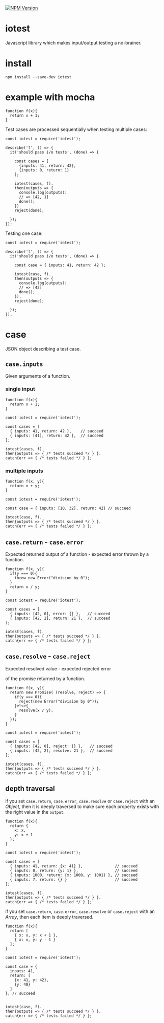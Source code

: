 [![NPM Version](http://img.shields.io/npm/v/iotest.svg?style=flat)](https://www.npmjs.org/package/iotest)

# iotest

Javascript library which makes input/output testing a no-brainer.

# install
`npm install --save-dev iotest`

# example with mocha
```
function f(x){
  return x + 1;
}
```

Test cases are processed sequentially when testing multiple cases:

```
const iotest = require('iotest');

describe('f', () => {
  it('should pass i/o tests', (done) => {

    const cases = [
      {inputs: 41, return: 42},
      {inputs: 0, return: 1}
    ];

    iotest(cases, f).
    then(outputs => {
      console.log(outputs):
      // => [42, 1]
      done();
    }).
    reject(done);

  });
});
```

Testing one case:
```
const iotest = require('iotest');

describe('f', () => {
  it('should pass i/o tests', (done) => {

    const case = { inputs: 41, return: 42 };

    iotest(case, f).
    then(outputs => {
      console.log(outputs):
      // => [42]
      done();
    }).
    reject(done);

  });
});
```

# case
JSON object describing a test case.

## `case.inputs`
Given arguments of a function.
### single input
```
function f(x){
  return x + 1;
}
```

```
const iotest = require('iotest');

const cases = [
  { inputs: 41, return: 42 },    // succeed
  { inputs: [41], return: 42 },  // succeed
];      

iotest(cases, f).
then{outputs => { /* tests succeed */ } }.
catch{err => { /* tests failed */ } };
```

### multiple inputs
```
function f(x, y){
  return x + y;
}
```

```
const iotest = require('iotest');

const case = { inputs: [10, 32], return: 42} // succeed    

iotest(case, f).
then{outputs => { /* tests succeed */ } }.
catch{err => { /* tests failed */ } };
```

## `case.return` - `case.error`
Expected returned output of a function - expected error thrown by a function.

```
function f(x, y){
  if(y === 0){
    throw new Error("division by 0");
  }
  return x / y;  
}
```

```
const iotest = require('iotest');

const cases = [
  { inputs: [42, 0], error: {} },   // succeed
  { inputs: [42, 2], return: 21 },  // succeed
];   

iotest(cases, f).
then{outputs => { /* tests succeed */ } }.
catch{err => { /* tests failed */ } };
```

## `case.resolve` - `case.reject`
Expected resolved value - expected rejected error

of the promise returned by a function.

```
function f(x, y){
  return new Promise( (resolve, reject) => {
    if(y === 0){
      reject(new Error("division by 0"));
    }else{
      resolve(x / y);  
    }
  });
}
```

```
const iotest = require('iotest');

const cases = [
  { inputs: [42, 0], reject: {} },   // succeed
  { inputs: [42, 2], resolve: 21 },  // succeed
];   

iotest(cases, f).
then{outputs => { /* tests succeed */ } }.
catch{err => { /* tests failed */ } };
```

## depth traversal
if you set `case.return`, `case.error`, `case.resolve` or `case.reject` with an *Object*, then it is deeply traversed to make sure each property exists with the right value in the `output`.

```
function f(x){
  return {
    x: x,
    y: x + 1
  };
}
```

```
const iotest = require('iotest');

const cases = [
  { inputs: 41, return: {x: 41} },              // succeed
  { inputs: 0, return: {y: 1} },                // succeed
  { inputs: 1000, return: {x: 1000, y: 1001} }, // succeed
  { inputs: 7, return: {} }                     // succeed
];

iotest(cases, f).
then{outputs => { /* tests succeed */ } }.
catch{err => { /* tests failed */ } };
```

if you set `case.return`, `case.error`, `case.resolve` or `case.reject` with an *Array*, then each item is deeply traversed.

```
function f(x){
  return [
    { x: x, y: x + 1 },
    { x: x, y: y - 1 }
  ];
}

```

```
const iotest = require('iotest');

const case = {
  inputs: 41,
  return: [
    {x: 41, y: 42},
    {y: 40}
  ]
}; // succeed


iotest(case, f).
then{outputs => { /* tests succeed */ } }.
catch{err => { /* tests failed */ } };
```
